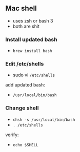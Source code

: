 ## Mac shell 

- uses zsh or bash 3 
- both are shit 

### Install updated bash

- `brew install bash`

### Edit /etc/shells

- sudo vi `/etc/shells`

add updated bash: 

- `/usr/local/bin/bash`

### Change shell

- `chsh -s /usr/local/bin/bash`
- `. /etc/shells`

verify: 

- `echo $SHELL`
